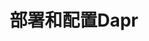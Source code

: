 ---
type: docs
title: "部署和配置Dapr"
linkTitle: "运维"
weight: 40
description: "提供部署选项、最佳实践及其他指南，助您在Dapr上运行应用程序"
---